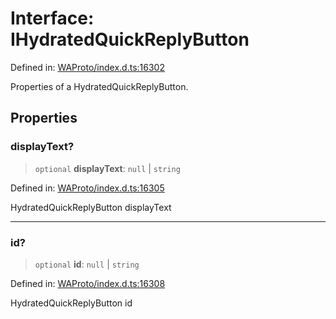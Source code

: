 # Interface: IHydratedQuickReplyButton

Defined in: [WAProto/index.d.ts:16302](https://github.com/Fokusdotid/bail/blob/c270ba4454f95d50cec87a9d90b03360fac7058e/WAProto/index.d.ts#L16302)

Properties of a HydratedQuickReplyButton.

## Properties

### displayText?

> `optional` **displayText**: `null` \| `string`

Defined in: [WAProto/index.d.ts:16305](https://github.com/Fokusdotid/bail/blob/c270ba4454f95d50cec87a9d90b03360fac7058e/WAProto/index.d.ts#L16305)

HydratedQuickReplyButton displayText

***

### id?

> `optional` **id**: `null` \| `string`

Defined in: [WAProto/index.d.ts:16308](https://github.com/Fokusdotid/bail/blob/c270ba4454f95d50cec87a9d90b03360fac7058e/WAProto/index.d.ts#L16308)

HydratedQuickReplyButton id
